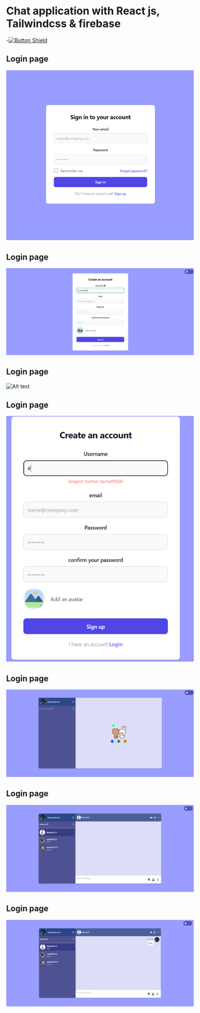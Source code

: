 # Chat application with React js, Tailwindcss & firebase #

[Button Shield]: https://img.shields.io/badge/app-37a779?style=for-the-badge

-[![Button Shield]](https://chat-app-r6ji.onrender.com/)
## Login page
![Alt text](/img/image.png "Optional title")
## Login page
![Alt text](/img/image1.png "Optional title")
## Login page
![Alt text](/img/image2.png "Optional title")
## Login page
![Alt text](/img/image3.png "Optional title")
## Login page
![Alt text](/img/image4.png "Optional title")
## Login page
![Alt text](/img/image5.png "Optional title")
## Login page
![Alt text](/img/image6.png "Optional title")


